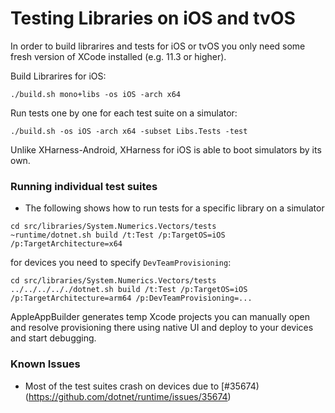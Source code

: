 # Testing Libraries on iOS and tvOS

In order to build librarires and tests for iOS or tvOS you only need some fresh version of XCode installed (e.g. 11.3 or higher).

Build Librarires for iOS:
```
./build.sh mono+libs -os iOS -arch x64
```
Run tests one by one for each test suite on a simulator:
```
./build.sh -os iOS -arch x64 -subset Libs.Tests -test
```
Unlike XHarness-Android, XHarness for iOS is able to boot simulators by its own.

### Running individual test suites
- The following shows how to run tests for a specific library on a simulator
```
cd src/libraries/System.Numerics.Vectors/tests
~runtime/dotnet.sh build /t:Test /p:TargetOS=iOS /p:TargetArchitecture=x64
```
for devices you need to specify `DevTeamProvisioning`:
```
cd src/libraries/System.Numerics.Vectors/tests
../../../.././dotnet.sh build /t:Test /p:TargetOS=iOS /p:TargetArchitecture=arm64 /p:DevTeamProvisioning=...
```
AppleAppBuilder generates temp Xcode projects you can manually open and resolve provisioning there using native UI and deploy to your devices and start debugging.

### Known Issues
- Most of the test suites crash on devices due to [#35674)(https://github.com/dotnet/runtime/issues/35674)
